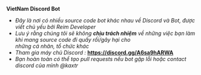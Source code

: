 **VietNam Discord Bot**<br>
- *Đây là nơi có nhiều source code bot khác nhau về Discord và Bot, được viết chủ yếu bởi Reim Developer*<br>
- *Lưu ý rằng chúng tôi sẽ không **chịu trách nhiệm** về những việc bạn làm khi mang source code đi quấy rối/gây hại cho<br>những cá nhân, tổ chức khác*<br>
- *Tham gia máy chủ Discord :* **https://discord.gg/A6sa9hARWA**
- *Bạn hoàn toàn có thể tạo pull requests nếu bot gặp lỗi hoặc contact discord của mình @kaxtr*

